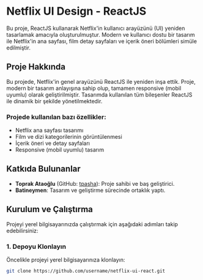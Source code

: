 # Netflix UI Design - ReactJS

Bu proje, ReactJS kullanarak Netflix'in kullanıcı arayüzünü (UI) yeniden tasarlamak amacıyla oluşturulmuştur. Modern ve kullanıcı dostu bir tasarım ile Netflix'in ana sayfası, film detay sayfaları ve içerik öneri bölümleri simüle edilmiştir.

## Proje Hakkında

Bu projede, Netflix'in genel arayüzünü ReactJS ile yeniden inşa ettik. Proje, modern bir tasarım anlayışına sahip olup, tamamen responsive (mobil uyumlu) olarak geliştirilmiştir. Tasarımda kullanılan tüm bileşenler ReactJS ile dinamik bir şekilde yönetilmektedir.

### Projede kullanılan bazı özellikler:
- Netflix ana sayfası tasarımı
- Film ve dizi kategorilerinin görüntülenmesi
- İçerik öneri ve detay sayfaları
- Responsive (mobil uyumlu) tasarım

## Katkıda Bulunanlar

- **Toprak Ataoğlu** (GitHub: [tpasha](https://github.com/tpasha)): Proje sahibi ve baş geliştirici.
- **Batineymen**: Tasarım ve geliştirme sürecinde ortaklık yaptı.

## Kurulum ve Çalıştırma

Projeyi yerel bilgisayarınızda çalıştırmak için aşağıdaki adımları takip edebilirsiniz:

### 1. Depoyu Klonlayın
Öncelikle projeyi yerel bilgisayarınıza klonlayın:
```bash
git clone https://github.com/username/netflix-ui-react.git
```
